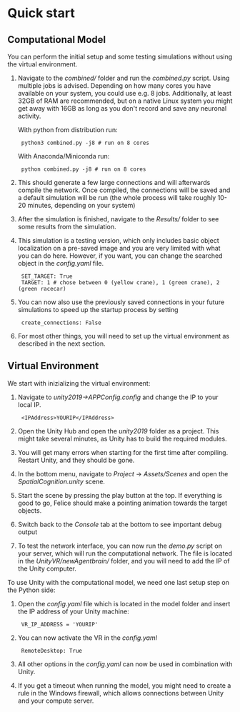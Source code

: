 Quick start
============

Computational Model
-------------------

You can perform the initial setup and some testing simulations without using the virtual environment.
	
1. Navigate to the *combined/* folder and run the *combined.py* script. Using multiple jobs is advised. Depending on how many cores you have available on your system, you could use e.g. 8 jobs. Additionally, at least 32GB of RAM are recommended, but on a native Linux system you might get away with 16GB as long as you don't record and save any neuronal activity.

	With python from distribution run:

		python3 combined.py -j8 # run on 8 cores
		
	With Anaconda/Miniconda run:

		python combined.py -j8 # run on 8 cores

2. This should generate a few large connections and will afterwards compile the network. Once compiled, the connections will be saved and a default simulation will be run (the whole process will take roughly 10-20 minutes, depending on your system)

3. After the simulation is finished, navigate to the *Results/* folder to see some results from the simulation.

4. This simulation is a testing version, which only includes basic object localization on a pre-saved image and you are very limited with what you can do here. However, if you want, you can change the searched object in the *config.yaml* file.

		SET_TARGET: True
		TARGET: 1 # chose between 0 (yellow crane), 1 (green crane), 2 (green racecar)

5. You can now also use the previously saved connections in your future simulations to speed up the startup process by setting

		create_connections: False

5. For most other things, you will need to set up the virtual environment as described in the next section.

Virtual Environment
-------------------

We start with inizializing the virtual environment:

1. Navigate to *unity2019->APPConfig.config* and change the IP to your local IP.
	
		<IPAddress>YOURIP</IPAddress>

2. Open the Unity Hub and open the *unity2019* folder as a project. This might take several minutes, as Unity has to build the required modules. 

3. You will get many errors when starting for the first time after compiling. Restart Unity, and they should be gone.

4. In the bottom menu, navigate to *Project* -> *Assets/Scenes* and open the *SpatialCognition.unity* scene.

5. Start the scene by pressing the play button at the top. If everything is good to go, Felice should make a pointing animation towards the target objects.

6. Switch back to the *Console* tab at the bottom to see important debug output

7. To test the network interface, you can now run the *demo.py* script on your server, which will run the computational network. The file is located in the *UnityVR/newAgentbrain/* folder, and you will need to add the IP of the Unity computer.


To use Unity with the computational model, we need one last setup step on the Python side:

1. Open the *config.yaml* file which is located in the model folder and insert the IP address of your Unity machine:

		VR_IP_ADDRESS = 'YOURIP'

2. You can now activate the VR in the *config.yaml*

		RemoteDesktop: True

3. All other options in the *config.yaml* can now be used in combination with Unity.

4. If you get a timeout when running the model, you might need to create a rule in the Windows firewall, which allows connections between Unity and your compute server.